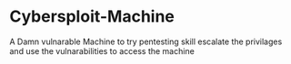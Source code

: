 # Cybersploit-Machine
A Damn vulnarable Machine to try pentesting skill escalate the privilages and use the vulnarabilities to access the machine 
